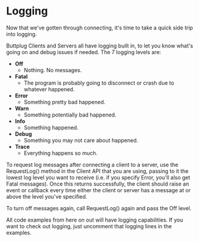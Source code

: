 # Logging

Now that we've gotten through connecting, it's time to take a quick
side trip into logging.

Buttplug Clients and Servers all have logging built in, to let you
know what's going on and debug issues if needed. The 7 logging levels
are:

- **Off**
    - Nothing. No messages.
- **Fatal**
    - The program is probably going to disconnect or crash due to whatever happened.
- **Error**
    - Something pretty bad happened.
- **Warn**
    - Something potentially bad happened.
- **Info**
    - Something happened.
- **Debug**
    - Something you may not care about happened.
- **Trace**
    - Everything happens so much.

To request log messages after connecting a client to a server, use the RequestLog() method in the Client API that you are using, passing to it the lowest log level you want to receive (i.e. if you specify Error, you'll also get Fatal messages). Once this returns successfully, the client should raise an event or callback every time either the client or server has a message at or above the level you've specified.

To turn off messages again, call RequestLog() again and pass the Off level.

All code examples from here on out will have logging capabilities. If you want to check out logging, just uncomment that logging lines in the examples.

